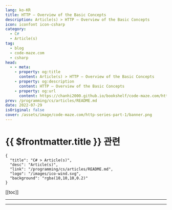 ```yaml
---
lang: ko-KR
title: HTTP – Overview of the Basic Concepts
description: Article(s) > HTTP – Overview of the Basic Concepts
icon: iconfont icon-csharp
category: 
  - C#
  - Article(s)
tag: 
  - blog
  - code-maze.com
  - csharp
head:  
  - - meta:
    - property: og:title
      content: Article(s) > HTTP – Overview of the Basic Concepts
    - property: og:description
      content: HTTP – Overview of the Basic Concepts
    - property: og:url
      content: https://chanhi2000.github.io/bookshelf/code-maze.com/http-series-part-1.html
prev: /programming/cs/articles/README.md
date: 2022-07-29
isOriginal: false
cover: /assets/image/code-maze.com/http-series-part-1/banner.png
---
```


# {{ $frontmatter.title }} 관련

```component VPCard
{
  "title": "C# > Article(s)",
  "desc": "Article(s)",
  "link": "/programming/cs/articles/README.md",
  "logo": "/images/ico-wind.svg",
  "background": "rgba(10,10,10,0.2)"
}
```

[[toc]]

---

<SiteInfo
  name="HTTP – Overview of the Basic Concepts"
  desc="In the world driven by the Internet, messages are being sent between clients and servers countless times per day via HTTP."
  url="https://code-maze.com/http-series-part-1/"
  logo="/assets/image/code-maze.com/favicon.png"
  preview="/assets/image/code-maze.com/http-series-part-1/banner.png"/>

<!-- TODO: 작성 -->

---

<TagLinks />